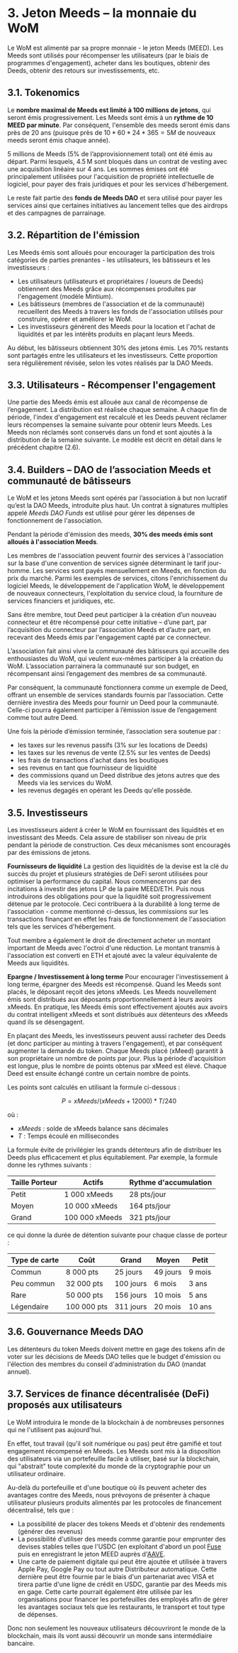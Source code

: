 # 3. Jeton Meeds – la monnaie du WoM

Le WoM est alimenté par sa propre monnaie - le jeton Meeds (MEED). Les Meeds sont utilisés pour récompenser les utilisateurs (par le biais de programmes d'engagement), acheter dans les boutiques, obtenir des Deeds, obtenir des retours sur investissements, etc.

## 3.1. Tokenomics

Le **nombre maximal de Meeds est limité à 100 millions de jetons**, qui seront émis progressivement. Les Meeds sont émis à un **rythme de 10 MEED par minute**. Par conséquent, l'ensemble des meeds seront émis dans près de 20 ans (puisque près de $10*60*24*365 = 5M$ de nouveaux meeds seront émis chaque année).

5 millions de Meeds (5% de l’approvisionnement total) ont été émis au départ. Parmi lesquels, 4.5 M sont bloqués dans un contrat de vesting avec une acquisition linéaire sur 4 ans. Les sommes émises ont été principalement utilisées pour l'acquisition de propriété intellectuelle de logiciel, pour payer des frais juridiques et pour les services d'hébergement.

Le reste fait partie des __fonds de Meeds DAO__ et sera utilisé pour payer les services ainsi que certaines initiatives au lancement telles que des airdrops et des campagnes de parrainage.


## 3.2. Répartition de l'émission

Les Meeds émis sont alloués pour encourager la participation des trois catégories de parties prenantes - les utilisateurs, les bâtisseurs et les investisseurs :

- Les utilisateurs (utilisateurs et propriétaires / loueurs de Deeds) obtiennent des Meeds grâce aux récompenses produites par l'engagement (modèle Mintium).
- Les bâtisseurs (membres de l'association et de la communauté) recueillent des Meeds à travers les fonds de l'association utilisés pour construire, opérer et améliorer le WoM.
- Les investisseurs génèrent des Meeds pour la location et l'achat de liquidités et par les intérêts produits en plaçant leurs Meeds.

Au début, les bâtisseurs obtiennent 30% des jetons émis. Les 70% restants sont partagés entre les utilisateurs et les investisseurs. Cette proportion sera régulièrement révisée, selon les votes réalisés par la DAO Meeds.

## 3.3. Utilisateurs - Récompenser l'engagement

Une partie des Meeds émis est allouée aux canal de récompense de l’engagement. La distribution est réalisée chaque semaine. A chaque fin de période, l'index d'engagement est recalculé et les Deeds peuvent réclamer leurs récompenses la semaine suivante pour obtenir leurs Meeds. Les Meeds non réclamés sont conservés dans un fond et sont ajoutés à la distribution de la semaine suivante. Le modèle est décrit en détail dans le précédent chapitre (2.6).

## 3.4. Builders – DAO de l’association Meeds et communauté de bâtisseurs

Le WoM et les jetons Meeds sont opérés par l’association à but non lucratif qu’est la DAO Meeds, introduite plus haut. Un contrat à signatures multiples appelé _Meeds DAO Funds_ est utilisé pour gérer les dépenses de fonctionnement de l'association.

Pendant la période d'émission des meeds, **30% des meeds émis sont alloués à l'association Meeds**.

Les membres de l'association peuvent fournir des services à l'association sur la base d'une convention de services signée déterminant le tarif jour-homme. Les services sont payés mensuellement en Meeds, en fonction du prix du marché. Parmi les exemples de services, citons l'enrichissement du logiciel Meeds, le développement de l'application WoM, le développement de nouveaux connecteurs, l'exploitation du service cloud, la fourniture de services financiers et juridiques, etc.

Sans être membre, tout Deed peut participer à la création d’un nouveau connecteur et être récompensé pour cette initiative – d’une part, par l’acquisition du connecteur par l’association Meeds et d’autre part, en recevant des Meeds émis par l'engagement capté par ce connecteur.

L’association fait ainsi vivre la communauté des bâtisseurs qui accueille des enthousiastes du WoM, qui veulent eux-mêmes participer à la création du WoM. L’association parrainera la communauté sur son budget, en récompensant ainsi l’engagement des membres de sa communauté.

Par conséquent, la communauté fonctionnera comme un exemple de Deed, offrant un ensemble de services standards fournis par l’association. Cette dernière investira des Meeds pour fournir un Deed pour la communauté. Celle-ci pourra également participer à l’émission issue de l’engagement comme tout autre Deed.

Une fois la période d’émission terminée, l’association sera soutenue par :

- les taxes sur les revenus passifs (3% sur les locations de Deeds)
- les taxes sur les revenus de vente (2.5% sur les ventes de Deeds)
- les frais de transactions d'achat dans les boutiques
- ses revenus en tant que fournisseur de liquidité
- des commissions quand un Deed distribue des jetons autres que des Meeds via les services du WoM.
- les revenus degagés en opérant les Deeds qu'elle possède.


## 3.5. Investisseurs

Les investisseurs aident à créer le WoM en fournissant des liquidités et en investissant des Meeds. Cela assure de stabiliser son niveau de prix pendant la période de construction. Ces deux mécanismes sont encouragés par des émissions de jetons.

**Fournisseurs de liquidité** La gestion des liquidités de la devise est la clé du succès du projet et plusieurs stratégies de DeFi seront utilisées pour optimiser la performance du capital. Nous commencerons par des incitations à investir des jetons LP de la paire MEED/ETH. Puis nous introduirons des obligations pour que la liquidité soit progressivement détenue par le protocole. Ceci contribuera à la durabilité à long terme de l'association - comme mentionné ci-dessus, les commissions sur les transactions finançant en effet les frais de fonctionnement de l'association tels que les services d'hébergement.

Tout membre a également le droit de directement acheter un montant important de Meeds avec l'octroi d'une réduction. Le montant transmis à l'association est converti en ETH et ajouté avec la valeur équivalente de Meeds aux liquidités.

**Epargne / Investissement à long terme** Pour encourager l'investissement à long terme, épargner des Meeds est récompensé. Quand les Meeds sont placés, le déposant reçoit des jetons xMeeds. Les Meeds nouvellement émis sont distribués aux déposants proportionnellement à leurs avoirs xMeeds. En pratique, les Meeds émis sont effectivement ajoutés aux avoirs du contrat intelligent xMeeds et sont distribués aux détenteurs des xMeeds quand ils se désengagent.

En plaçant des Meeds, les investisseurs peuvent aussi racheter des Deeds (et donc participer au minting à travers l'engagement), et par conséquent augmenter la demande du token. Chaque Meeds placé (xMeed) garantit à son propriétaire un nombre de points par jour. Plus la période d'acquisition est longue, plus le nombre de points obtenus par xMeed est élevé. Chaque Deed est ensuite échangé contre un certain nombre de points.

Les points sont calculés en utilisant la formule ci-dessous :

 $$ P = xMeeds / (xMeeds + 12000) * T / 240 $$

 où :

- $xMeeds$ : solde de xMeeds balance  sans décimales
- $T$ : Temps écoulé en millisecondes

La formule évite de privilégier les grands détenteurs afin de distribuer les Deeds plus efficacement et plus équitablement. Par exemple, la formule donne les rythmes suivants :

| **Taille Porteur** | **Actifs**     | **Rythme d'accumulation** |
| ------------------ | -------------- | ------------------------- |
| Petit              | 1 000 xMeeds   | 28 pts/jour               |
| Moyen              | 10 000 xMeeds  | 164 pts/jour              |
| Grand              | 100 000 xMeeds | 321 pts/jour              |


ce qui donne la durée de détention suivante pour chaque classe de porteur :

| **Type de carte** | **Coût**    | **Grand** | **Moyen** | **Petit** |
| ----------------- | ----------- | --------- | --------- | --------- |
| Commun            | 8 000 pts   | 25 jours  | 49 jours  | 9 mois    |
| Peu commun        | 32 000 pts  | 100 jours | 6 mois    | 3 ans     |
| Rare              | 50 000 pts  | 156 jours | 10 mois   | 5 ans     |
| Légendaire        | 100 000 pts | 311 jours | 20 mois   | 10 ans    |

## 3.6. Gouvernance Meeds DAO

Les détenteurs du token Meeds doivent mettre en gage des tokens afin de voter sur les décisions de Meeds DAO telles que le budget d'émission ou l'élection des membres du conseil d'administration du DAO (mandat annuel).

## 3.7. Services de finance décentralisée (DeFi) proposés aux utilisateurs

Le WoM introduira le monde de la blockchain à de nombreuses personnes qui ne l'utilisent pas aujourd'hui.

En effet, tout travail (qu'il soit numérique ou pas) peut être gamifié et tout engagement récompensé en Meeds. Les Meeds sont mis à la disposition des utilisateurs via un portefeuille facile à utiliser, basé sur la blockchain, qui "abstrait" toute complexité du monde de la cryptographie pour un utilisateur ordinaire.

Au-delà du portefeuille et d'une boutique où ils peuvent acheter des avantages contre des Meeds, nous prévoyons de présenter à chaque utilisateur plusieurs produits alimentés par les protocoles de financement décentralisé, tels que :

- La possibilité de placer des tokens Meeds et d'obtenir des rendements (générer des revenus)
- La possibilité d'utiliser des meeds comme garantie pour emprunter des devises stables telles que l'USDC (en exploitant d'abord un pool [Fuse](https://app.rari.capital/fuse) puis en enregistrant le jeton MEED auprès d'[AAVE](https://aave.com/).
- Une carte de paiement digitale qui peut être ajoutée et utilisée à travers Apple Pay, Google Pay ou tout autre Distributeur automatique. Cette dernière peut être fournie par le biais d'un partenariat avec VISA et tirera partie d'une ligne de crédit en USDC, garantie par des Meeds mis en gage. Cette carte pourrait également être utilisée par les organisations pour financer les portefeuilles des employés afin de gérer les avantages sociaux tels que les restaurants, le transport et tout type de dépenses.

Donc non seulement les nouveaux utilisateurs découvriront le monde de la blockchain, mais ils vont aussi découvrir un monde sans intermédiaire bancaire.

 
